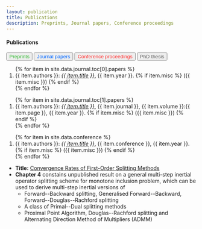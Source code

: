```yaml
---
layout: publication
title: Publications
description: Preprints, Journal papers, Conference proceedings
---
```




#### Publications

<!-- Tab links -->
<div class="tab" style="margin-top:1rem;">
  <button class="tablinks" onclick="openType(event, 'preprint')" style="color: #2eb82e;">Preprints</button>
  <button class="tablinks" onclick="openType(event, 'journal')" id="defaultOpen" style="color: #0066ff;">Journal papers</button>
  <button class="tablinks" onclick="openType(event, 'conference')" style="color: #ff3333;">Conference proceedings</button>
  <button class="tablinks" onclick="openType(event, 'thesis')" style="color: #646464;">PhD thesis</button>
</div>



<!-- Tab content -->
<div id="preprint" class="tabcontent">
    <ol reversed>
    {% for item in site.data.journal.toc[0].papers %}
    <!-- {{ item }} -->
        <li>
          {{ item.authors }}: <a href="{{ item.url }}"><i>{{ item.title }}</i></a>, {{ item.year }}. {% if item.misc %} ({{ item.misc }}) {% endif %}
        </li>
    {% endfor %}
    </ol>
</div>

<div id="journal" class="tabcontent">
    <ol reversed>
    {% for item in site.data.journal.toc[1].papers %}
    <!-- {{ item }} -->
        <li>
          {{ item.authors }}: <a href="{{ item.url }}"><i>{{ item.title }}</i></a>, {{ item.journal }}, {{ item.volume }}:{{ item.page }}, {{ item.year }}. {% if item.misc %} ({{ item.misc }}) {% endif %}
        </li>
    {% endfor %}
    </ol>
</div>

<div id="conference" class="tabcontent">
    <ol reversed>
    {% for item in site.data.conference %}
    <!-- {{ item }} -->
        <li>
          {{ item.authors }}: <a href="{{ item.url }}"><i>{{ item.title }}</i></a>, {{ item.conference }}, {{ item.year }}. {% if item.misc %} ({{ item.misc }}) {% endif %}
        </li>
    {% endfor %}
    </ol>
</div>

<div id="thesis" class="tabcontent">
    <ul style="margin-left:1.5rem; padding:0;">
    <li>
      <b>Title:</b> <a href="assets/files/thesis.pdf">Convergence Rates of First-Order Splitting Methods</a>
    </li>
    <li>
      <b>Chapter 4</b> constains unpublished result on a general multi-step inertial operator splitting scheme for monotone inclusion problem, which can be used to derive multi-step inertial versions of 
          <ul>
              <li>Forward--Backward splitting, Generalised Forward--Backward, Forward--Douglas--Rachford splitting</li> 
              <li>A class of Primal--Dual splitting methods</li> 
              <li>Proximal Point Algorithm, Douglas--Rachford splitting and Alternating Direction Method of Multipliers (ADMM)</li>
          </ul>
    </li>
</ul>
</div>


<!-- #### Preprints

#### Journal papers

#### Conference proceedings

#### PhD thesis -->
